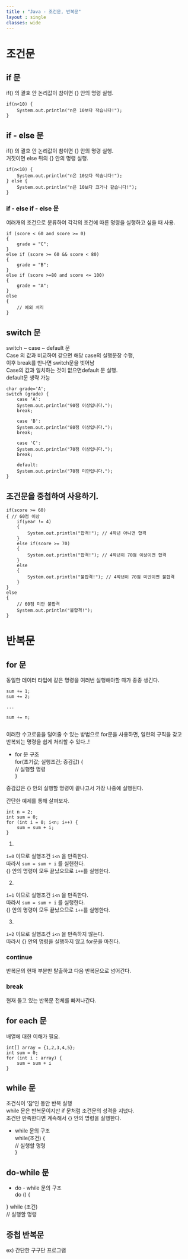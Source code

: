 ```yaml
---
title : "Java - 조건문, 반복문"
layout : single
classes: wide
---
```


# 조건문

## if 문
if() 의 괄호 안 논리값이 참이면 {} 안의 명령 실행.  

```
if(n<10) {
    System.out.println("n은 10보다 작습니다!");
}

```

## if - else 문
if() 의 괄호 안 논리값이 참이면 {} 안의 명령 실행.  
거짓이면 else 뒤의 {} 안의 명령 실행.  
```
if(n<10) {
    System.out.println("n은 10보다 작습니다!");
} else {
    System.out.println("n은 10보다 크거나 같습니다!");
}
```

### if - else if - else 문
여러개의 조건으로 분류하여 각각의 조건에 따른 명령을 실행하고 싶을 때 사용.
```
if (score < 60 and score >= 0)
{
    grade = "C";
}
else if (score >= 60 && score < 80)
{
    grade = "B";
}
else if (score >=80 and score <= 100)
{
    grade = "A";
}
else
{
    // 예외 처리
}
```

## switch 문  
switch ~ case ~ default 문  
Case 의 값과 비교하여 같으면 해당 case의 실행문장 수행,  
이후 break를 만나면 switch문을 벗어남  
Case의 값과 일치하는 것이 없으면default 문 실행.  
default문 생략 가능  
```
char grade='A';
switch (grade) {
    case 'A':
    System.out.println("90점 이상입니다.");
    break;
    
    case 'B':
    System.out.println("80점 이상입니다.");
    break;

    case 'C':
    System.out.println("70점 이상입니다.");
    break;

    default:
    System.out.println("70점 미만입니다.");
}
```

## 조건문을 중첩하여 사용하기.

```
if(score >= 60) 
{ // 60점 이상
    if(year != 4)
    {
        System.out.println("합격!"); // 4학년 아니면 합격
    }
    else if(score >= 70) 
    {
        System.out.println("합격!"); // 4학년이 70점 이상이면 합격
    }
    else 
    {
        System.out.println("불합격!"); // 4학년이 70점 미만이면 불합격
    }
}
else 
{
    // 60점 미만 불합격 
    System.out.println("불합격!");
}
```

# 반복문

## for 문
동일한 데이터 타입에 같은 명령을 여러번 실행해야할 때가 종종 생긴다.  

```
sum += 1;
sum += 2;

...

sum += n;
 
```
  
이러한 수고로움을 덜어줄 수 있는 방법으로 for문을 사용하면, 일련의 규칙을 갖고  
반복되는 명령을 쉽게 처리할 수 있다..!  

* for 문 구조  
for(초기값; 실행조건; 증감값) {  
    // 실행할 명령  
}  
  
증감값은 {} 안의 실행할 명령이 끝나고서 가장 나중에 실행된다.  
  
간단한 예제를 통해 살펴보자.  
```
int n = 2;
int sum = 0;
for (int i = 0; i<n; i++) {
    sum = sum + i;
}

```
1.  
`i=0` 이므로 실행조건 `i<n` 을 만족한다.  
따라서 `sum = sum + i` 를 실핸한다.  
{} 안의 명령이 모두 끝났으므로 `i++`를 실행한다.  
  
2.  
`i=1` 이므로 실행조건 `i<n` 을 만족한다.  
따라서 `sum = sum + i` 를 실행한다.  
{} 안의 명령이 모두 끝났으므로 `i++`를 실행한다.  
  
3.  
`i=2` 이므로 실행조건 `i<n` 을 만족하지 않는다.  
따라서 {} 안의 명령을 실행하지 않고 for문을 마친다.  


### continue  
반복문의 현재 부분만 탈출하고 다음 반복문으로 넘어간다.  
  
### break  
현재 돌고 있는 반복문 전체를 빠져나간다.  
  
## for each 문  
배열에 대한 이해가 필요.  

```
int[] array = {1,2,3,4,5};
int sum = 0;
for (int i : array) {
    sum = sum + i
}

```
  
## while 문  
조건식이 ‘참’인 동안 반복 실행  
while 문은 반복문이지만 if 문처럼 조건문의 성격을 지녔다.  
조건만 만족한다면 계속해서 {} 안의 명령을 실행한다.  
  
* while 문의 구조  
while(조건) {  
    // 실행할 명령  
}  
  
## do-while 문  
  
* do - while 문의 구조  
do () {  
  
} while (조건)  
    // 실행할 명령  
## 중첩 반복문  
ex) 간단한 구구단 프로그램  

```

```